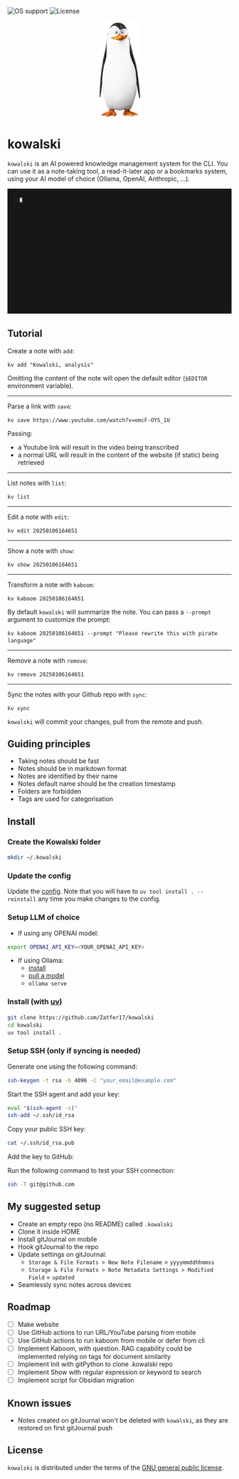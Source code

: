 ![OS support](https://img.shields.io/badge/OS-macOS%20Linux%20Windows-green)
![License](https://img.shields.io/badge/License-GPL%20v3-blue)

<p align="center">
  <img src="assets/pictures/kowalski.png"  width="100" align="center"/>
</p>

# kowalski

`kowalski` is an AI powered knowledge management system for the CLI. You can use it as a note-taking tool, a read-it-later app or a bookmarks system, using your AI model of choice (Ollama, OpenAI, Anthropic, ...).

![kowalski-demo](assets/pictures/demo.gif)

## Tutorial

Create a note with `add`:
```
kv add "Kowalski, analysis"
```
Omitting the content of the note will open the default editor (`$EDITOR` environment variable).

---

Parse a link with `save`:
```
kv save https://www.youtube.com/watch?v=omcF-OYS_1U
```
Passing:
- a Youtube link will result in the video being transcribed
- a normal URL will result in the content of the website (if static) being retrieved

---

List notes with `list`:
```
kv list
```

---

Edit a note with `edit`:
```
kv edit 20250106164651
```

---

Show a note with `show`:
```
kv show 20250106164651
```

---

Transform a note with `kaboom`:
```
kv kaboom 20250106164651
```
By default `kowalski` will summarize the note. You can pass a `--prompt` argument to customize the prompt:
```
kv kaboom 20250106164651 --prompt "Please rewrite this with pirate language"
```

---

Remove a note with `remove`:
```
kv remove 20250106164651
```

---

Sync the notes with your Github repo with `sync`:
```
kv sync
```
`kowalski` will commit your changes, pull from the remote and push.

## Guiding principles
- Taking notes should be fast
- Notes should be in markdown format
- Notes are identified by their name
- Notes default name should be the creation timestamp
- Folders are forbidden
- Tags are used for categorisation

## Install

### Create the Kowalski folder

```bash
mkdir ~/.kowalski
```

### Update the config

Update the [config](src/kowalski/internal/config.py). Note that you will have to `uv tool install . --reinstall` any time you make changes to the config.

### Setup LLM of choice

- If using any OPENAI model:

```bash
export OPENAI_API_KEY=<YOUR_OPENAI_API_KEY>
```

- If using Ollama:
  - [install](https://ollama.com/download)
  - [pull a model](https://ollama.com/search)
  - `ollama serve`

### Install (with [uv](https://docs.astral.sh/uv/getting-started/installation/))

```bash
git clone https://github.com/Zatfer17/kowalski
cd kowalski
uv tool install .
```

### Setup SSH (only if syncing is needed)

Generate one using the following command:

```bash
ssh-keygen -t rsa -b 4096 -C "your_email@example.com"
```

Start the SSH agent and add your key:

```bash
eval "$(ssh-agent -s)"
ssh-add ~/.ssh/id_rsa
```

Copy your public SSH key:

```bash
cat ~/.ssh/id_rsa.pub
```
Add the key to GitHub:

Run the following command to test your SSH connection:

```bash
ssh -T git@github.com
```

## My suggested setup
- Create an empty repo (no README) called `.kowalski`
- Clone it inside HOME
- Install gitJournal on mobile
- Hook gitJournal to the repo
- Update settings on gitJournal:
  - `Storage & File Formats > New Note Filename` = `yyyymmddhhmmss`
  - `Storage & File Formats > Note Metadata Settings > Modified Field` = `updated`
- Seamlessly sync notes across devices

## Roadmap
- [ ] Make website
- [ ] Use GitHub actions to run URL/YouTube parsing from mobile
- [ ] Use GitHub actions to run kaboom from mobile or defer from cli
- [ ] Implement Kaboom, with question. RAG capability could be implemented relying on tags for document similarity
- [ ] Implement Init with gitPython to clone .kowalski repo
- [ ] Implement Show with regular expression or keyword to search
- [ ] Implement script for Obsidian migration

## Known issues

- Notes created on gitJournal won't be deleted with `kowalski`, as they are restored on first gitJournal push

## License

`kowalski` is distributed under the terms of the [GNU general public license](https://www.gnu.org/licenses/gpl-3.0.html).

